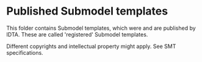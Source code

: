 # Published Submodel templates

This folder contains Submodel templates, which were and are published by IDTA. These are called 'registered' Submodel templates.

Different copyrights and intellectual property might apply. See SMT specifications.
